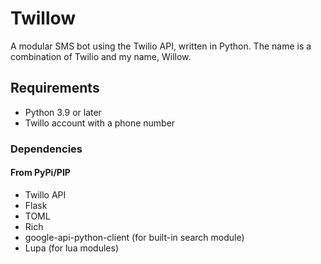 # Twillow

A modular SMS bot using the Twilio API, written in Python. The name is a combination of Twilio and my name, Willow.

## Requirements

- Python 3.9 or later
- Twillo account with a phone number

### Dependencies

#### From PyPi/PIP

- Twillo API
- Flask
- TOML
- Rich
- google-api-python-client (for built-in search module)
- Lupa (for lua modules)
